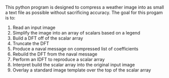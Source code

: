 This python program is designed to compress a weather image into as small a text file as possible without sacrificing accuracy.
 The goal for this progam is to:
 1. Read an input image
 2. Simplify the image into an array of scalars based on a legend
 3. Build a DFT off of the scalar array
 4. Truncate the DFT
 5. Produce a naval message on compressed list of coefficients
 6. Rebuild the DFT from the naval message
 7. Perform an IDFT to reproduce a scalar array
 8. Interpret build the scalar array into the original input image
 9. Overlay a standard image template over the top of the scalar array
